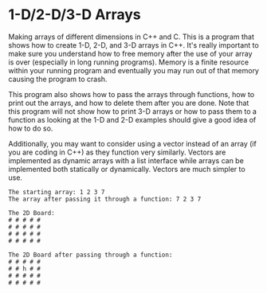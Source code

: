 # 1-D/2-D/3-D Arrays
Making arrays of different dimensions in C++ and C. This is a program that shows how to create 1-D, 2-D, and 3-D arrays in C++. It's really important to make sure you understand how to free memory after the use of your array is over (especially in long running programs). Memory is a finite resource within your running program and eventually you may run out of that memory causing the program to crash.

This program also shows how to pass the arrays through functions, how to print out the arrays, and how to delete them after you are done.
Note that this program will not show how to print 3-D arrays or how to pass them to a function as looking at the 1-D and 2-D examples should give a good idea of how to do so.

Additionally, you may want to consider using a vector instead of an array (if you are coding in C++) as they function very similarly. Vectors are implemented as dynamic arrays with a list interface while arrays can be implemented both statically or dynamically. Vectors are much simpler to use.

```
The starting array: 1 2 3 7 
The array after passing it through a function: 7 2 3 7 

The 2D Board:
# # # # #
# # # # #
# # # # #
# # # # #

The 2D Board after passing through a function:
# # # # #
# # h # #
# # # # #
# # # # #
```
